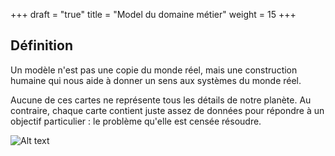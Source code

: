 +++
draft = "true"
title = "Model du domaine métier"
weight = 15
+++

## Définition

Un modèle n'est pas une copie du monde réel, mais une construction humaine qui nous aide à donner un sens aux systèmes du monde réel.

Aucune de ces cartes ne représente tous les détails de notre planète. Au contraire, chaque carte contient juste assez de données pour répondre à un objectif particulier : le problème qu'elle est censée résoudre.

![Alt text](../images/model.png)
